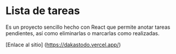 # Lista de tareas

Es un proyecto sencillo hecho con React que permite anotar tareas pendientes, así como eliminarlas o marcarlas como realizadas.

[Enlace al sitio] (https://dakastodo.vercel.app/)
